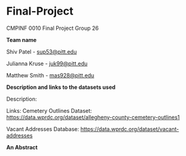 # Final-Project
CMPINF 0010 Final Project Group 26

**Team name**

Shiv Patel - sup53@pitt.edu

Julianna Kruse - juk99@pitt.edu

Matthew Smith - mas928@pitt.edu

**Description and links to the datasets used**

Description:

Links:
Cemetery Outlines Dataset:  https://data.wprdc.org/dataset/allegheny-county-cemetery-outlines1

Vacant Addresses Database: https://data.wprdc.org/dataset/vacant-addresses

**An Abstract**
